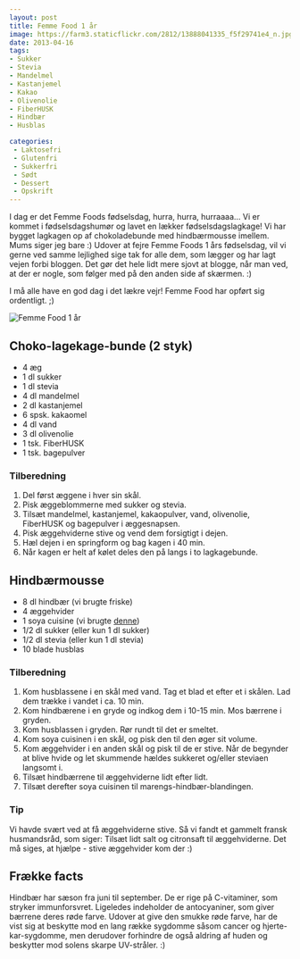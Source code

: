 ```yaml
---
layout: post
title: Femme Food 1 år
image: https://farm3.staticflickr.com/2812/13888041335_f5f29741e4_n.jpg
date: 2013-04-16
tags:
- Sukker
- Stevia
- Mandelmel
- Kastanjemel
- Kakao
- Olivenolie
- FiberHUSK
- Hindbær
- Husblas

categories:
 - Laktosefri
 - Glutenfri
 - Sukkerfri
 - Sødt
 - Dessert 
 - Opskrift
---
```


I dag er det Femme Foods fødselsdag, hurra, hurra, hurraaaa… Vi er kommet i fødselsdagshumør og lavet en lækker fødselsdagslagkage! Vi har bygget lagkagen op af chokoladebunde med hindbærmousse imellem. Mums siger jeg bare :) Udover at fejre Femme Foods 1 års fødselsdag, vil vi gerne ved samme lejlighed sige tak for alle dem, som lægger og har lagt vejen forbi bloggen. Det gør det hele lidt mere sjovt at blogge, når man ved, at der er nogle, som følger med på den anden side af skærmen. :)

I må alle have en god dag i det lækre vejr! Femme Food har opført sig ordentligt. ;)

![Femme Food 1 år](https://farm3.staticflickr.com/2812/13888041335_f5f29741e4_z.jpg)


## Choko-lagekage-bunde (2 styk)
- 4 æg
- 1 dl sukker
- 1 dl stevia
- 4 dl mandelmel
- 2 dl kastanjemel
- 6 spsk. kakaomel
- 4 dl vand
- 3 dl olivenolie
- 1 tsk. FiberHUSK
- 1 tsk. bagepulver
### Tilberedning
1. Del først æggene i hver sin skål. 
2. Pisk æggeblommerne med sukker og stevia.
3. Tilsæt mandelmel, kastanjemel, kakaopulver, vand, olivenolie, FiberHUSK og bagepulver i æggesnapsen.
4. Pisk æggehviderne stive og vend dem forsigtigt i dejen.
5. Hæl dejen i en springform og bag kagen i 40 min.
6. Når kagen er helt af kølet deles den på langs i to lagkagebunde.

## Hindbærmousse
- 8 dl hindbær (vi brugte friske)
- 4 æggehvider
- 1 soya cuisine (vi brugte [denne](http://www.naturli-foods.dk/sortiment/naturli-soya-cuisine.aspx))
- 1/2 dl sukker (eller kun 1 dl sukker)
- 1/2 dl stevia (eller kun 1 dl stevia)
- 10 blade husblas

### Tilberedning
1. Kom husblassene i en skål med vand. Tag et blad et efter et i skålen. Lad dem trække i vandet i ca. 10 min.
2. Kom hindbærene i en gryde og indkog dem i 10-15 min. Mos bærrene i gryden.
3. Kom husblassen i gryden. Rør rundt til det er smeltet.
4. Kom soya cuisinen i en skål, og pisk den til den øger sit volume.
5. Kom æggehvider i en anden skål og pisk til de er stive. Når de begynder at blive hvide og let skummende hældes sukkeret og/eller steviaen langsomt i.
6. Tilsæt hindbærrene til æggehviderne lidt efter lidt.
7. Tilsæt derefter soya cuisinen til marengs-hindbær-blandingen.

### Tip

Vi havde svært ved at få æggehviderne stive. Så vi fandt et gammelt fransk husmandsråd, som siger: Tilsæt lidt salt og citronsaft til æggehviderne. Det må siges, at hjælpe - stive æggehvider kom der :)

## Frække facts
Hindbær har sæson fra juni til september. De er rige på C-vitaminer, som stryker immunforsvret. Ligeledes indeholder de antocyaniner, som giver bærrene deres røde farve. Udover at give den smukke røde farve, har de vist sig at beskytte mod en lang række sygdomme såsom cancer og hjerte-kar-sygdomme, men derudover forhindre de også
aldring af huden og beskytter mod solens skarpe UV-stråler. :)